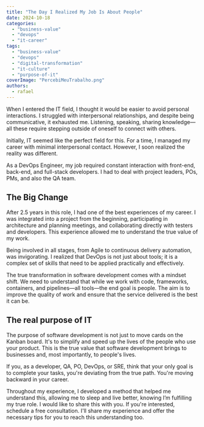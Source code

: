 ```yaml
---
title: "The Day I Realized My Job Is About People"
date: 2024-10-18
categories: 
  - "business-value"
  - "devops"
  - "it-career"
tags: 
  - "business-value"
  - "devops"
  - "digital-transformation"
  - "it-culture"
  - "purpose-of-it"
coverImage: "PercebiMeuTrabalho.png"
authors: 
  - rafael
---
```


<!-- ![](./images/PercebiMeuTrabalho-819x1024.png) -->

When I entered the IT field, I thought it would be easier to avoid personal interactions. I struggled with interpersonal relationships, and despite being communicative, it exhausted me. Listening, speaking, sharing knowledge—all these require stepping outside of oneself to connect with others.

Initially, IT seemed like the perfect field for this. For a time, I managed my career with minimal interpersonal contact. However, I soon realized the reality was different.

As a DevOps Engineer, my job required constant interaction with front-end, back-end, and full-stack developers. I had to deal with project leaders, POs, PMs, and also the QA team.

<!-- more -->

## The Big Change

After 2.5 years in this role, I had one of the best experiences of my career. I was integrated into a project from the beginning, participating in architecture and planning meetings, and collaborating directly with testers and developers. This experience allowed me to understand the true value of my work.

Being involved in all stages, from Agile to continuous delivery automation, was invigorating. I realized that DevOps is not just about tools; it is a complex set of skills that need to be applied practically and effectively.

The true transformation in software development comes with a mindset shift. We need to understand that while we work with code, frameworks, containers, and pipelines—all tools—the end goal is people. The aim is to improve the quality of work and ensure that the service delivered is the best it can be.

## The real purpose of IT

The purpose of software development is not just to move cards on the Kanban board. It's to simplify and speed up the lives of the people who use your product. This is the true value that software development brings to businesses and, most importantly, to people's lives.

If you, as a developer, QA, PO, DevOps, or SRE, think that your only goal is to complete your tasks, you're deviating from the true path. You're moving backward in your career.

Throughout my experience, I developed a method that helped me understand this, allowing me to sleep and live better, knowing I’m fulfilling my true role. I would like to share this with you. If you're interested, schedule a free consultation. I'll share my experience and offer the necessary tips for you to reach this understanding too.
